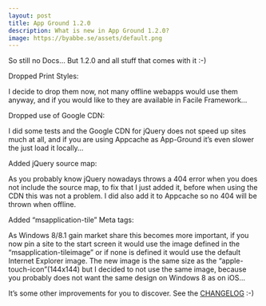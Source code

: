 ```yaml
---
layout: post
title: App Ground 1.2.0
description: What is new in App Ground 1.2.0?
image: https://byabbe.se/assets/default.png
---
```

So still no Docs… But 1.2.0 and all stuff that comes with it :-)

Dropped Print Styles\:

I decide to drop them now, not many offline webapps would use them anyway, and if you would like to they are available in Facile Framework…

Dropped use of Google CDN\:

I did some tests and the Google CDN for jQuery does not speed up sites much at all, and if you are using Appcache as App-Ground it’s even slower the just load it locally…

Added jQuery source map\:

As you probably know jQuery nowadays throws a 404 error when you does not include the source map, to fix that I just added it, before when using the CDN this was not a problem. I did also add it to Appcache so no 404 will be thrown when offline.

Added “msapplication-tile” Meta tags\:

As Windows 8/8.1 gain market share this becomes more important, if you now pin a site to the start screen it would use the image defined in the “msapplication-tileimage” or if none is defined it would use the default Internet Explorer image. The new image is the same size as the “apple-touch-icon”(144x144) but I decided to not use the same image, because you probably does not want the same design on Windows 8 as on iOS…

It’s some other improvements for you to discover. See the [CHANGELOG][1] :-)

[1]: https://github.com/Abbe98/App-Ground/blob/master/CHANGELOG.md
